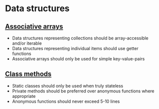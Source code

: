 # Data structures

## [Associative arrays](associative-arrays.md)

+ Data structures representing collections should be array-accessible and/or iterable
+ Data structures representing individual items should use getter functions
+ Associative arrays should only be used for simple key-value-pairs

## [Class methods](class-methods.md)

+ Static classes should only be used when truly stateless
+ Private methods should be preferred over anonymous functions where appropriate
+ Anonymous functions should never exceed 5-10 lines
